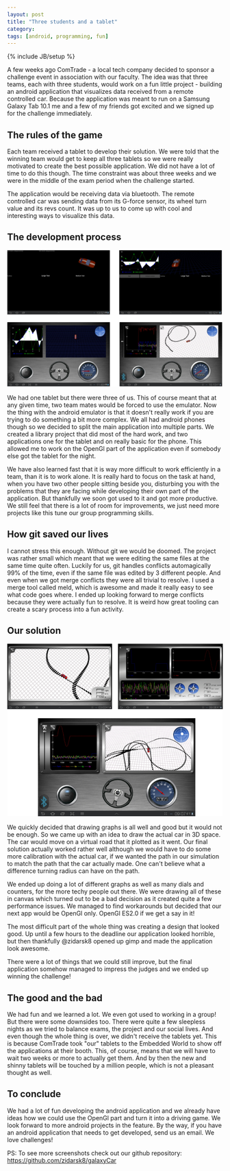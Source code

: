```yaml
---
layout: post
title: "Three students and a tablet"
category: 
tags: [android, programming, fun]
---
```

{% include JB/setup %}

A few weeks ago ComTrade - a local tech company decided to sponsor a challenge event in association with our faculty. The idea was that three teams, each with three students, would work on a fun little project - building an android application that visualizes data received from a remote controlled car. Because the application was meant to run on a Samsung Galaxy Tab 10.1 me and a few of my friends got excited and we signed up for the challenge immediately. 

The rules of the game
---------------------

Each team received a tablet to develop their solution. We were told that the winning team would get to keep all three tablets so we were really motivated to create the best possible application. We did not have a lot of time to do this though. The time constraint was about three weeks and we were in the middle of the exam period when the challenge started.

The application would be receiving data via bluetooth. The remote controlled car was sending data from its G-force sensor, its wheel turn value and its revs count. It was up to us to come up with cool and interesting ways to visualize this data.

The development process
-------------------

![Development process](/assets/pics/three-student-one-tablet-1.png)


We had one tablet but there were three of us. This of course meant that at any given time, two team mates would be forced to use the emulator. Now the thing with the android emulator is that it doesn't really work if you are trying to do something a bit more complex. We all had android phones though so we decided to split the main application into multiple parts. We created a library project that did most of the hard work, and two applications one for the tablet and on really basic for the phone. This allowed me to work on the OpenGl part of the application even if somebody else got the tablet for the night.

We have also learned fast that it is way more difficult to work efficiently in a team, than it is to work alone. It is really hard to focus on the task at hand, when you have two other people sitting beside you, disturbing you with the problems that they are facing while developing their own part of the application. But thankfully we soon got used to it and got more productive. We still feel that there is a lot of room for improvements, we just need more projects like this tune our group programming skills.

How git saved our lives
-------------------

I cannot stress this enough. Without git we would be doomed. The project was rather small which meant that we were editing the same files at the same time quite often. Luckily for us, git handles conflicts automagically 99% of the time, even if the same file was edited by 3 different people. And even when we got merge conflicts they were all trivial to resolve. I used a merge tool called meld, which is awesome and made it really easy to see what code goes where. I ended up looking forward to merge conflicts because they were actually fun to resolve. It is weird how great tooling can create a scary process into a fun activity.

Our solution
------------

![Final solution](/assets/pics/three-student-one-tablet-2.png)

We quickly decided that drawing graphs is all well and good but it would not be enough. So we came up with an idea to draw the actual car in 3D space. The car would move on a virtual road that it plotted as it went. Our final solution actually worked rather well although we would have to do some more calibration with the actual car, if we wanted the path in our simulation to match the path that the car actually made. One can't believe what a difference turning radius can have on the path.

We ended up doing a lot of different graphs as well as many dials and counters, for the more techy people out there. We were drawing all of these in canvas which turned out to be a bad decision as it created quite a few performance issues. We managed to find workarounds but decided that our next app would be OpenGl only. OpenGl ES2.0 if we get a say in it!

The most difficult part of the whole thing was creating a design that looked good. Up until a few hours to the deadline our application looked horrible, but then thankfully @zidarsk8 opened up gimp and made the application look awesome.

There were a lot of things that we could still improve, but the final application somehow managed to impress the judges and we ended up winning the challenge!

The good and the bad
--------------------

We had fun and we learned a lot. We even got used to working in a group! But there were some downsides too. There were quite a few sleepless nights as we tried to balance exams, the project and our social lives. And even though the whole thing is over, we didn't receive the tablets yet. This is because ComTrade took "our" tablets to the Embedded World to show off the applications at their booth. This, of course, means that we will have to wait two weeks or more to actually get them. And by then the new and shinny tablets will be touched by a million people, which is not a pleasant thought as well.

To conclude
----------

We had a lot of fun developing the android application and we already have ideas how we could use the OpenGl part and turn it into a driving game. We look forward to more android projects in the feature. By the way, if you have an android application that needs to get developed, send us an email. We love challenges!

PS: To see more screenshots check out our github repository: <https://github.com/zidarsk8/galaxyCar>
